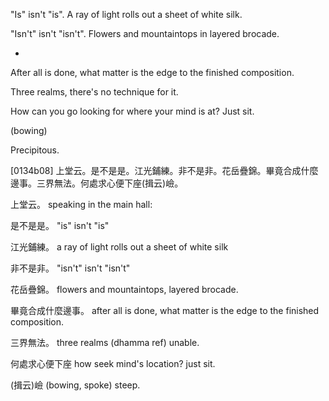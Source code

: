 "Is" isn't "is". A ray of light rolls out a sheet of white silk.

"Isn't" isn't "isn't". Flowers and mountaintops in layered brocade.

-

After all is done, what matter is the edge to the finished composition. 

Three realms, there's no technique for it.

How can you go looking for where your mind is at? Just sit.

(bowing) 

Precipitous.

[0134b08] 上堂云。是不是是。江光鋪練。非不是非。花岳疊錦。畢竟合成什麼邊事。三界無法。何處求心便下座(揖云)嶮。

上堂云。
speaking in the main hall:

是不是是。
"is" isn't "is"

江光鋪練。
a ray of light rolls out a sheet of white silk

非不是非。
"isn't" isn't "isn't"

花岳疊錦。
flowers and mountaintops, layered brocade.

畢竟合成什麼邊事。
after all is done, what matter is the edge to the finished composition.

三界無法。
three realms (dhamma ref) unable.

何處求心便下座
how seek mind's location? just sit.

(揖云)嶮
(bowing, spoke) steep.
